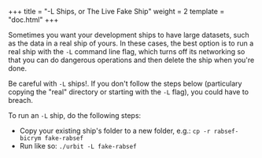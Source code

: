 +++
title = "-L Ships, or The Live Fake Ship"
weight = 2
template = "doc.html"
+++

Sometimes you want your development ships to have large datasets, such as the data in a real ship of yours. In these cases, the best option is to run a real ship with the `-L` command line flag, which turns off its networking so that you can do dangerous operations and then delete the ship when you're done.

Be careful with `-L` ships!. If you don't follow the steps below (particulary copying the "real" directory or starting with the `-L` flag), you could have to breach.

To run an `-L` ship, do the following steps:

* Copy your existing ship's folder to a new folder, e.g.: `cp -r rabsef-bicrym fake-rabsef`
* Run like so: `./urbit -L fake-rabsef`